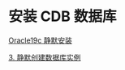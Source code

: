 # 安装 CDB 数据库

[Oracle19c 静默安装](032%20数据库/Oracle/Oracle%20安装部署/Oracle19c%20静默安装.md)

[3. 静默创建数据库实例](032%20数据库/Oracle/Oracle%20安装部署/Oracle19c%20静默安装.md#20231110105237-sn4z038)

‍
